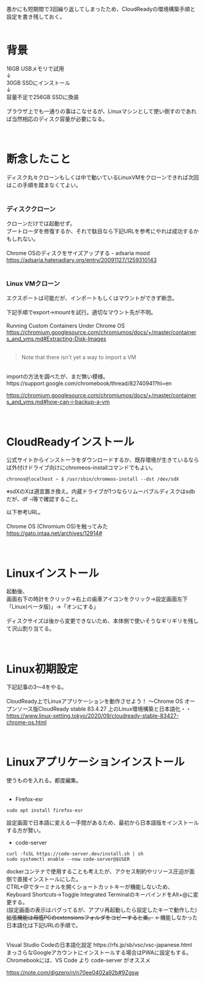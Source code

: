 愚かにも短期間で3回繰り返してしまったため、CloudReadyの環境構築手順と設定を書き残しておく。
<br>
<br>
# 背景
16GB USBメモリで試用  
↓  
30GB SSDにインストール  
↓  
容量不足で256GB SSDに換装  
<br>
ブラウザ上でも一通りの事はこなせるが、Linuxマシンとして使い倒すのであれば当然相応のディスク容量が必要になる。  
<br>
<br>
# 断念したこと
ディスク丸々クローンもしくは中で動いているLinuxVMをクローンできれば次回はこの手順を踏まなくてよい。  
<br>
### ディスククローン
クローンだけでは起動せず。  
ブートローダを修復するか、それで駄目なら下記URLを参考にやれば成功するかもしれない。  
<br>
Chrome OSのディスクをサイズアップする - adsaria mood  
https://adsaria.hatenadiary.org/entry/20091127/1259310143  
<br>
### Linux VMクローン
エクスポートは可能だが、インポートもしくはマウントができず断念。  
<br>
下記手順でexport→mountを試行。適切なマウント先が不明。  
<br>
Running Custom Containers Under Chrome OS  
https://chromium.googlesource.com/chromiumos/docs/+/master/containers_and_vms.md#Extracting-Disk-Images
<br>
<br>
>Note that there isn't yet a way to import a VM
<br>
importの方法を調べたが、まだ無い模様。
<br>
https://support.google.com/chromebook/thread/82740941?hl=en  

https://chromium.googlesource.com/chromiumos/docs/+/master/containers_and_vms.md#how-can-i-backup-a-vm  
<br>
<br>

# CloudReadyインストール
公式サイトからインストーラをダウンロードするか、既存環境が生きているならば外付けドライブ向けにchromeos-installコマンドでもよい。  

~~~
chronos@localhost ~ $ /usr/sbin/chromeos-install --dst /dev/sdX
~~~
※sdXのXは適宜置き換え。内蔵ドライブが1つならリムーバブルディスクはsdbだが、df -i等で確認すること。  

以下参考URL。  
<br>
Chrome OS (Chromium OS)を触ってみた  
https://gato.intaa.net/archives/12914#  
<br>
<br>

# Linuxインストール
起動後、  
画面右下の時計をクリック→右上の歯車アイコンをクリック→設定画面左下「Linux(ベータ版)」→「オンにする」  
<br>
ディスクサイズは後から変更できないため、本体側で使いそうなギリギリを残して沢山割り当てる。  
<br>
<br>

# Linux初期設定
下記記事の3～4をやる。  
<br>
CloudReady上でLinuxアプリケーションを動作させよう！ 〜Chrome OS オープンソース版CloudReady stable 83.4.27 上のLinux環境構築と日本語化・・  
https://www.linux-setting.tokyo/2020/09/cloudready-stable-83427-chrome-os.html  
<br>
<br>

# Linuxアプリケーションインストール
使うものを入れる。都度編集。  
<br>
- Firefox-esr  
~~~
sudo apt install firefox-esr  
~~~

設定画面で日本語に変える一手間があるため、最初から日本語版をインストールする方が賢い。
<br>

- code-server  
~~~
curl -fsSL https://code-server.dev/install.sh | sh  
sudo systemctl enable --now code-server@$USER  
~~~

dockerコンテナで使用することも考えたが、アクセス制約やリソース圧迫が面倒で直接インストールにした。  
CTRL+@でターミナルを開くショートカットキーが機能しないため、  
Keyboard Shortcuts→Toggle Integrated TerminalのキーバインドをAlt+@に変更する。  
(設定画面の表示はバグってるが、アプリ再起動したら設定したキーで動作した)  
~~拡張機能は母艦PCのextensionsフォルダをコピーすると楽。~~ ←機能しなかった  
日本語化は下記URLの手順で。  

<br>
Visual Studio Codeの日本語化設定  
https://rfs.jp/sb/vsc/vsc-japanese.html  
<br>
まっさらなGoogleアカウントにインストールする場合はPWAに設定もする。  
<br>
Chromebookには、VS Code より code-server がオススメ  

https://note.com/digzero/n/n70ee0402a92b#9Zgsw  
<br>

